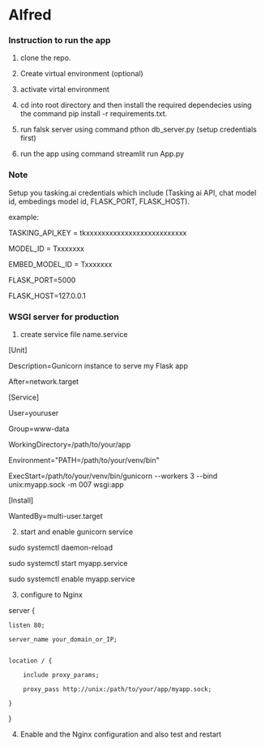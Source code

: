 # Alfred

### Instruction to run the app

1. clone the repo.

2. Create virtual environment (optional)

3. activate virtal environment

4. cd into root directory and then install the required dependecies using the command pip install -r requirements.txt.

5. run falsk server using command pthon db_server.py (setup credentials first)

3. run the app using command streamlit run App.py

### Note
Setup you tasking.ai credentials which include (Tasking ai API, chat model id, embedings model id, FLASK_PORT, FLASK_HOST).

example:

TASKING_API_KEY = tkxxxxxxxxxxxxxxxxxxxxxxxxxx

MODEL_ID = Txxxxxxx

EMBED_MODEL_ID = Txxxxxxx

FLASK_PORT=5000

FLASK_HOST=127.0.0.1

### WSGI server for production


1. create service file name.service

[Unit]

Description=Gunicorn instance to serve my Flask app

After=network.target

[Service]

User=youruser

Group=www-data

WorkingDirectory=/path/to/your/app

Environment="PATH=/path/to/your/venv/bin"

ExecStart=/path/to/your/venv/bin/gunicorn --workers 3 --bind unix:myapp.sock -m 007 wsgi:app

[Install]

WantedBy=multi-user.target


2. start and enable gunicorn service

sudo systemctl daemon-reload

sudo systemctl start myapp.service

sudo systemctl enable myapp.service

3. configure to Nginx

server {

    listen 80;
 
    server_name your_domain_or_IP;


    location / {

        include proxy_params;

        proxy_pass http://unix:/path/to/your/app/myapp.sock;

    }

}

4. Enable and the Nginx configuration and also test and restart